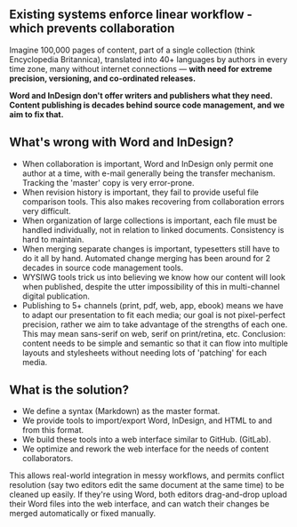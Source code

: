 
## Existing systems enforce linear workflow - which prevents collaboration


Imagine 100,000 pages of content, part of a single collection (think Encyclopedia Britannica), translated into 40+ languages by authors in every time zone, many without internet connections &mdash; **with need for extreme precision, versioning, and co-ordinated releases.**

**Word and InDesign don't offer writers and publishers what they need. Content publishing is decades behind source code management, and we aim to fix that.**

## What's wrong with Word and InDesign?

* When collaboration is important, Word and InDesign only permit one author at a time, with e-mail generally being the transfer mechanism. Tracking the 'master' copy is very error-prone.
* When revision history is important, they fail to provide useful file comparison tools. This also makes recovering from collaboration errors very difficult.
* When organization of large collections is important, each file must be handled individually, not in relation to linked documents. Consistency is hard to maintain.
* When merging separate changes is important, typesetters still have to do it all by hand. Automated change merging has been around for 2 decades in source code management tools.
* WYSIWG tools trick us into believing we know how our content will look when published, despite the utter impossibility of this in multi-channel digital publication.
* Publishing to 5+ channels (print, pdf, web, app, ebook) means we have to adapt our presentation to fit each media; our goal is not pixel-perfect precision, rather we aim to take advantage of the strengths of each one. This may mean sans-serif on web, serif on print/retina, etc. Conclusion: content needs to be simple and semantic so that it can flow into multiple layouts and stylesheets without needing lots of 'patching' for each media.

## What is the solution?

* We define a syntax (Markdown) as the master format.
* We provide tools to import/export Word, InDesign, and HTML to and from this format.
* We build these tools into a web interface similar to GitHub. (GitLab).
* We optimize and rework the web interface for the needs of content collaborators.

This allows real-world integration in messy workflows, and permits conflict resolution (say two editors edit the same document at the same time) to be cleaned up easily. If they're using Word, both editors drag-and-drop upload their Word files into the web interface, and can watch their changes be merged automatically or fixed manually.